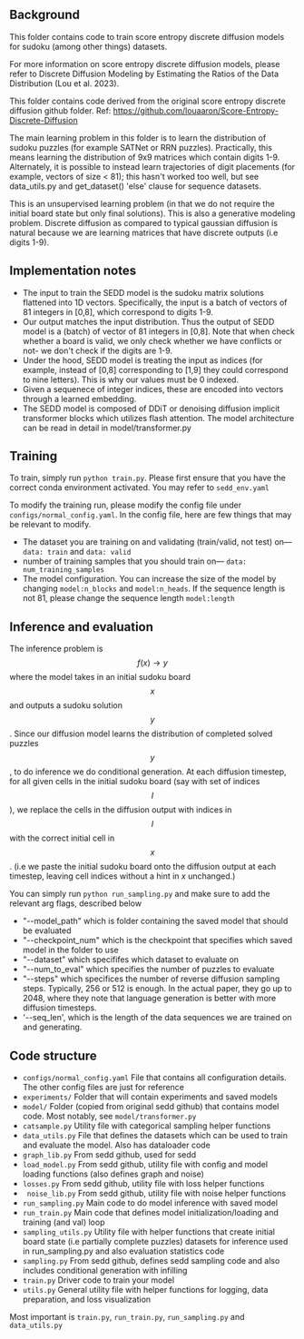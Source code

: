 ## Background

This folder contains code to train score entropy discrete diffusion models for sudoku (among other things) datasets. 

For more information on score entropy discrete diffusion models, please refer to Discrete Diffusion Modeling by Estimating the Ratios of the Data Distribution (Lou et al. 2023). 

This folder contains code derived from the original score entropy discrete diffusion github folder. Ref: https://github.com/louaaron/Score-Entropy-Discrete-Diffusion

The main learning problem in this folder is to learn the distribution of sudoku puzzles (for example SATNet or RRN puzzles). Practically, this means learning the distribution of 9x9 matrices which contain digits 1-9. Alternately, it is possible to instead learn trajectories of digit placements (for example, vectors of size < 81); this hasn't worked too well, but see data_utils.py and get_dataset() 'else' clause for sequence datasets.

This is an unsupervised learning problem (in that we do not require the initial board state but only final solutions). 
This is also a generative modeling problem. Discrete diffusion as compared to typical gaussian diffusion is natural because we are learning matrices that have discrete outputs (i.e digits 1-9). 

## Implementation notes 
- The input to train the SEDD model is the sudoku matrix solutions flattened into 1D vectors. Specifically, the input is a batch of vectors of 81 integers in [0,8], which correspond to digits 1-9.
- Our output matches the input distribution. Thus the output of SEDD model is a (batch) of vector of 81 integers in [0,8]. Note that when check whether a board is valid, we only check whether we have conflicts or not- we don't check if the digits are 1-9.  
- Under the hood, SEDD model is treating the input as indices (for example, instead of [0,8] corresponding to [1,9] they could correspond to nine letters). This is why our values must be 0 indexed. 
- Given a sequenece of integer indices, these are encoded into vectors through a learned embedding. 
- The SEDD model is composed of DDiT or denoising diffusion implicit transformer blocks which utilizes flash attention. The model architecture can be read in detail in model/transformer.py


## Training

To train, simply run ```python train.py```. Please first ensure that you have the correct conda environment activated. You may refer to ```sedd_env.yaml``` 

To modify the training run, please modify the config file under ```configs/normal_config.yaml```. 
In the config file, here are few things that may be relevant to modify.
- The dataset you are training on and validating (train/valid, not test) on— ```data: train``` and ```data: valid```
- number of training samples that you should train on— ```data: num_training_samples```
- The model configuration. You can increase the size of the model by changing ```model:n_blocks``` and ```model:n_heads```. If the sequence length is not 81, please change the sequence length ```model:length```

## Inference and evaluation 
The inference problem is $$f(x) \to y$$ where the model takes in an initial sudoku board $$x$$ and outputs a sudoku solution $$y$$. Since our diffusion model learns the distribution of completed solved puzzles $$y$$, to do inference we do conditional generation. At each diffusion timestep, for all given cells in the initial sudoku board (say with set of indices $$I$$), we replace the cells in the diffusion output with indices in $$I$$ with the correct initial cell in $$x$$. (i.e we paste the initial sudoku board onto the diffusion output at each timestep, leaving cell indices without a hint in $x$ unchanged.)

You can simply run ```python run_sampling.py``` and make sure to add the relevant arg flags, described below

- "--model_path" which is folder containing the saved model that should be evaluated 
- "--checkpoint_num" which is the checkpoint that specifies which saved model in the folder to use 
- "--dataset" which specififes which dataset to evaluate on 
- "--num_to_eval" which specifies the number of puzzles to evaluate
- "--steps" which specifices the number of reverse diffusion sampling steps. Typically, 256 or 512 is enough. In the actual paper, they go up to 2048, where they note that language generation is better with more diffusion timesteps.
- '--seq_len', which is the length of the data sequences we are trained on and generating.

## Code structure 
- ```configs/normal_config.yaml``` File that contains all configuration details. The other config files are just for reference
- ```experiments/``` Folder that will contain experiments and saved models
- ```model/``` Folder (copied from original sedd github) that contains model code. Most notably, see ```model/transformer.py```
-  ```catsample.py``` Utility file with categorical sampling helper functions
-  ```data_utils.py``` File that defines the datasets which can be used to train and evaluate the model. Also has dataloader code
-  ```graph_lib.py``` From sedd github, used for sedd
-  ```load_model.py``` From sedd github, utility file with config and model loading functions (also defines graph and noise)
-  ```losses.py``` From sedd github, utility file with loss helper functions
- ``` noise_lib.py``` From sedd github, utility file with noise helper functions
- ```run_sampling.py``` Main code to do model inference with saved model
- ```run_train.py``` Main code that defines model initialization/loading and training (and val) loop
- ```sampling_utils.py``` Utility file with helper functions that create initial board state (i.e partially complete puzzles) datasets for inference used in run_sampling.py and also evaluation statistics code
- ```sampling.py``` From sedd github, defines sedd sampling code and also includes conditional generation with infilling
- ```train.py``` Driver code to train your model
- ```utils.py``` General utility file with helper functions for logging, data preparation, and loss visualization 

Most important is ```train.py```, ```run_train.py```, ```run_sampling.py``` and ```data_utils.py```
